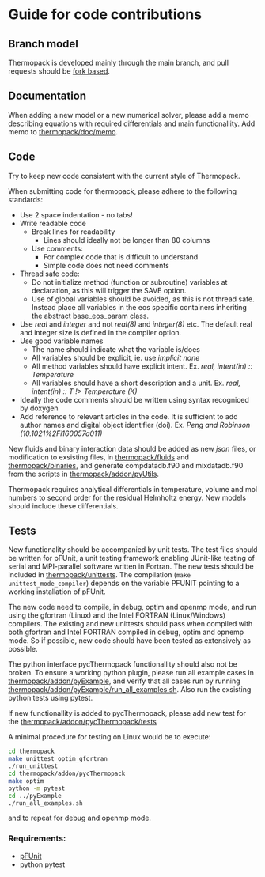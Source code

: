 # Guide for code contributions

## Branch model

Thermopack is developed mainly through the main branch, and pull requests should
be [fork based](https://help.github.com/articles/using-pull-requests/).

## Documentation

When adding a new model or a new numerical solver, please add a memo describing equations with required differentials and main functionallity. Add memo to [thermopack/doc/memo](https://github.com/thermotools/thermopack/tree/main/doc/memo).

## Code

Try to keep new code consistent with the current style of Thermopack.

When submitting code for thermopack, please adhere to the following standards:

- Use 2 space indentation - no tabs!
- Write readable code
    - Break lines for readability
        - Lines should ideally not be longer than 80 columns
    - Use comments:
        - For complex code that is difficult to understand
        - Simple code does not need comments
- Thread safe code:
    - Do not initialize method (function or subroutine) variables at declaration, as this will trigger the SAVE option.
    - Use of global variables should be avoided, as this is not thread safe. Instead place all variables in the eos specific containers inheriting the abstract base_eos_param class.
- Use *real* and *integer* and not *real(8)* and *integer(8)* etc. The default real and integer size is defined in the compiler option.
- Use good variable names
    - The name should indicate what the variable is/does
    - All variables should be explicit, ie. use *implicit none*
    - All method variables should have explicit intent. Ex. *real, intent(in) :: Temperature*
    - All variables should have a short description and a unit. Ex. *real, intent(in) :: T !> Temperature (K)*
- Ideally the code comments should be written using syntax recogniced by doxygen
- Add reference to relevant articles in the code. It is sufficient to add author names and digital object identifier (doi). Ex. *Peng and Robinson (10.1021%2Fi160057a011)*


New fluids and binary interaction data should be added as new *json* files, or modification to exsisting files, in [thermopack/fluids](https://github.com/thermotools/thermopack/tree/main/fluids) and [thermopack/binaries](https://github.com/thermotools/thermopack/main/tree/binaries), and generate compdatadb.f90 and mixdatadb.f90 from the scripts in [thermopack/addon/pyUtils](https://github.com/thermotools/thermopack/tree/main/pyUtils).

Thermopack requires analytical differentials in temperature, volume and mol numbers to second order for the residual Helmholtz energy. New models should include these differentials.

## Tests

New functionality should be accompanied by unit tests. The test files should be written for pFUnit, a unit testing framework enabling JUnit-like testing of serial and MPI-parallel software written in Fortran. The new tests should be included in [thermopack/unittests](https://github.com/thermotools/thermopack/tree/main/unittest). The compilation (`make unittest_mode_compiler`) depends on the variable PFUNIT pointing to a working installation of pFUnit.

The new code need to compile, in debug, optim and openmp mode, and run using the gfortran (Linux) and the Intel FORTRAN (Linux/Windows) compilers. The existing and new unittests should pass when compiled with both gfortran and Intel FORTRAN compiled in debug, optim and opnemp mode. So if possible, new code should have been tested as extensively as possible.

The python interface pycThermopack functionallity should also not be broken. To ensure a working python plugin, please run all example cases in [thermopack/addon/pyExample](https://github.com/thermotools/thermopack/tree/main/addon/pyExample), and verify that all cases run by running [thermopack/addon/pyExample/run_all_examples.sh](https://github.com/thermotools/thermopack/tree/main/addon/pyExample/run_all_examples.sh). Also run the exsisting python tests using pytest.

If new functionallity is added to pycThermopack, please add new test for the [thermopack/addon/pycThermopack/tests](https://github.com/thermotools/thermopack/tree/main/addon/pycThermopack/tests)

A minimal procedure for testing on Linux would be to execute:
```bash
cd thermopack
make unittest_optim_gfortran
./run_unittest
cd thermopack/addon/pycThermopack
make optim
python -m pytest
cd ../pyExample
./run_all_examples.sh
```
and to repeat for debug and openmp mode.

### Requirements:
- [pFUnit](https://github.com/Goddard-Fortran-Ecosystem/pFUnit)
- python pytest

